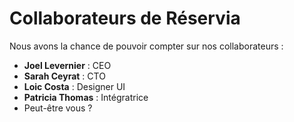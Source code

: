 # Collaborateurs de Réservia

Nous avons la chance de pouvoir compter sur nos collaborateurs : 
* **Joel Levernier** : CEO
* **Sarah Ceyrat** : CTO
* **Loic Costa** : Designer UI
* **Patricia Thomas** : Intégratrice
* Peut-être vous ?

